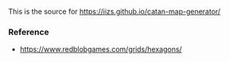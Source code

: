 This is the source for https://iizs.github.io/catan-map-generator/

### Reference

* https://www.redblobgames.com/grids/hexagons/
